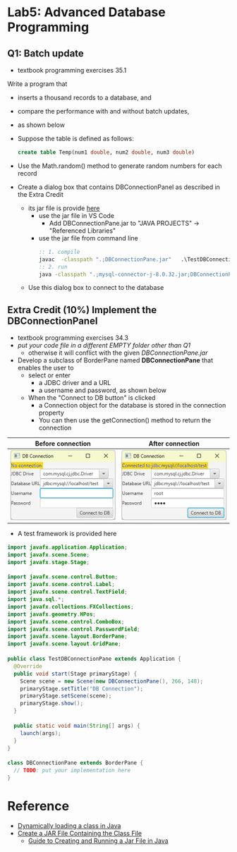 # Lab5: Advanced Database Programming

## Q1: Batch update 
- textbook programming exercises 35.1

Write a program that 
- inserts a thousand records to a database, and
- compare the performance with and without batch updates, 
- as shown below


- Suppose the table is defined as follows:
  ```sql
  create table Temp(num1 double, num2 double, num3 double)
  ```
- Use the Math.random() method to generate random numbers for each record
- Create a dialog box that contains DBConnectionPanel as described in the Extra Credit
  - its jar file is provide [here](./resources/DBConnectionPane.jar) 
    - use the jar file in VS Code
      - Add DBConnectionPane.jar to "JAVA PROJECTS" -> "Referenced Libraries"
    - use the jar file from command line
      ```cmd
      :: 1. compile 
      javac  -classpath ".;DBConnectionPane.jar"   .\TestDBConnectionPane.java
      :: 2. run
      java -classpath ".;mysql-connector-j-8.0.32.jar;DBConnectionPane.jar"   TestDBConnectionPane
      ```
  - Use this dialog box to connect to the database



## Extra Credit (10%) Implement the DBConnectionPanel
- textbook programming exercises 34.3
- *put your code file in a different EMPTY folder other than Q1*
  - otherwise it will conflict with the given *DBConnectionPane.jar*
- Develop a subclass of BorderPane named **DBConnectionPane** that enables the user to
  - select or enter 
    - a JDBC driver and a URL 
    - a username and password, as shown below
  - When the "Connect to DB button" is clicked
    - a Connection object for the database is stored in the connection property
    - You can then use the getConnection() method to return the connection

| Before connection | After connection |
| --- | --- |
| ![unconnected](./images/dbcon1.png) | ![connected](./images/dbcon2.png) |

- A test framework is provided here
```java
import javafx.application.Application;
import javafx.scene.Scene;
import javafx.stage.Stage;

import javafx.scene.control.Button;
import javafx.scene.control.Label;
import javafx.scene.control.TextField;
import java.sql.*;
import javafx.collections.FXCollections;
import javafx.geometry.HPos;
import javafx.scene.control.ComboBox;
import javafx.scene.control.PasswordField;
import javafx.scene.layout.BorderPane;
import javafx.scene.layout.GridPane;

public class TestDBConnectionPane extends Application { 
  @Override
  public void start(Stage primaryStage) {   
    Scene scene = new Scene(new DBConnectionPane(), 266, 148);
    primaryStage.setTitle("DB Connection");
    primaryStage.setScene(scene);
    primaryStage.show();
  }

  public static void main(String[] args) {
    launch(args);
  }
}

class DBConnectionPane extends BorderPane {
  // TODO: put your implementation here
}
```


# Reference
- [Dynamically loading a class in Java](https://stackoverflow.com/questions/5571466/dynamically-loading-a-class-in-java)
- [Create a JAR File Containing the Class File](https://docs.oracle.com/javase/tutorial/security/toolsign/step2.html)
  - [Guide to Creating and Running a Jar File in Java](https://www.baeldung.com/java-create-jar)